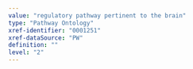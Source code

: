 ```yaml
---
value: "regulatory pathway pertinent to the brain"
type: "Pathway Ontology"
xref-identifier: "0001251"
xref-dataSource: "PW"
definition: ""
level: "2"
---
```

